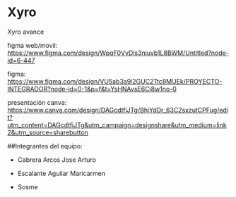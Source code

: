 # Xyro
Xyro avance

figma web/movil: https://www.figma.com/design/WpqF0VvDls3niuvb1L8BWM/Untitled?node-id=6-447

figma: https://www.figma.com/design/VU5ab3a9l2GUC2Ttc8MUEk/PROYECTO-INTEGRADOR?node-id=0-1&p=f&t=YsHNAvsE6Ci8w1no-0

presentación canva: https://www.canva.com/design/DAGcdtfiJTg/BhjYdDr_63C2sxzutCPFug/edit?utm_content=DAGcdtfiJTg&utm_campaign=designshare&utm_medium=link2&utm_source=sharebutton

##Integrantes del equipo:

- Cabrera Arcos Jose Arturo

- Escalante Aguilar Maricarmen

- Sosme
